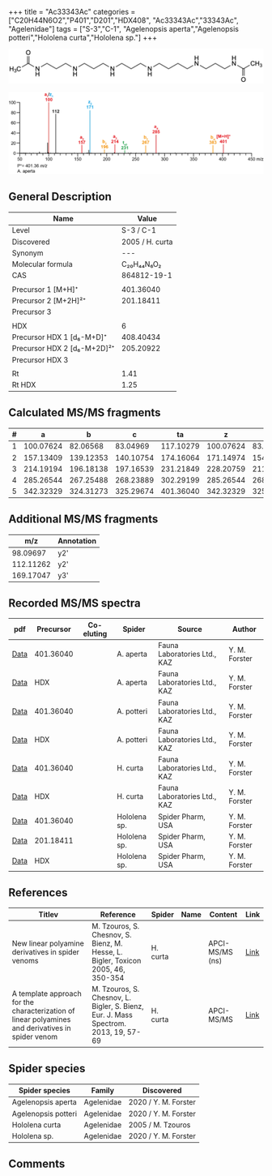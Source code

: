 +++
title = "Ac33343Ac"
categories = ["C20H44N6O2","P401","D201","HDX408",
"Ac33343Ac","33343Ac",
"Agelenidae"]
tags = ["S-3","C-1",
"Agelenopsis aperta","Agelenopsis potteri","Hololena curta","Hololena sp."]
+++

![](/img/Ac33343Ac.png)

![](/img_MSMS/401_Ac33343Ac_Aa.png?classes=border)

## General Description

| Name                        | Value           |
|-----------------------------|-----------------|
| Level                       | S-3 / C-1              |
| Discovered                  | 2005 / H. curta |
| Synonym                     | ---             |
| Molecular formula           | C₂₀H₄₄N₆O₂      |
| CAS                         | 864812-19-1     |
|                             |                 |
| Precursor 1 [M+H]⁺          | 401.36040       |
| Precursor 2 [M+2H]²⁺        | 201.18411       |
| Precursor 3                 |                 |
|                             |                 |
| HDX                         | 6               |
| Precursor HDX 1 [d₆-M+D]⁺   | 408.40434       |
| Precursor HDX 2 [d₆-M+2D]²⁺ | 205.20922       |
| Precursor HDX 3             |                 |
|                             |                 |
| Rt                          | 1.41            |
| Rt HDX                      | 1.25            |

## Calculated MS/MS fragments

| # | a         | b         | c         | ta        | z         | y         | tz        |
|---|-----------|-----------|-----------|-----------|-----------|-----------|-----------|
| 1 | 100.07624 | 82.06568  | 83.04969  | 117.10279 | 100.07624 | 83.04969  | 117.10279 |
| 2 | 157.13409 | 139.12353 | 140.10754 | 174.16064 | 171.14974 | 154.12319 | 188.17629 |
| 3 | 214.19194 | 196.18138 | 197.16539 | 231.21849 | 228.20759 | 211.18104 | 245.23414 |
| 4 | 285.26544 | 267.25488 | 268.23889 | 302.29199 | 285.26544 | 268.23889 | 302.29199 |
| 5 | 342.32329 | 324.31273 | 325.29674 | 401.36040 | 342.32329 | 325.29674 | 359.34984 |

## Additional MS/MS fragments

| m/z       | Annotation |
|-----------|------------|
| 98.09697  | y2'        |
| 112.11262 | y2'        |
| 169.17047 | y3'        |

## Recorded MS/MS spectra

| pdf                                            | Precursor | Co-eluting | Spider    | Source                       | Author        |
|------------------------------------------------|-----------|------------|-----------|------------------------------|---------------|
| [Data](/pdf/A-aperta/401_Ac33343Ac_Aa.pdf)     | 401.36040 |            | A. aperta | Fauna Laboratories Ltd., KAZ | Y. M. Forster |
| [Data](/pdf/A-aperta/401_Ac33343Ac_Aa_HDX.pdf) | HDX       |            | A. aperta | Fauna Laboratories Ltd., KAZ | Y. M. Forster |
| [Data](/pdf/A-potteri/401_Ac33343Ac_Ap.pdf) | 401.36040 |           | A. potteri | Fauna Laboratories Ltd., KAZ | Y. M. Forster |
| [Data](/pdf/A-potteri/401_Ac33343Ac_Ap.pdf) | HDX |           | A. potteri | Fauna Laboratories Ltd., KAZ | Y. M. Forster |
| [Data](/pdf/H-curta/401_Ac33343Ac_Hc.pdf) | 401.36040 |           | H. curta | Fauna Laboratories Ltd., KAZ | Y. M. Forster |
| [Data](/pdf/H-curta/401_Ac33343Ac_Hc_HDX.pdf) | HDX |           | H. curta | Fauna Laboratories Ltd., KAZ | Y. M. Forster |
| [Data](/pdf/Hololena-sp/401_Ac33343Ac_Ho-sp.pdf) | 401.36040 |           | Hololena sp. | Spider Pharm, USA | Y. M. Forster |
| [Data](/pdf/Hololena-sp/401_Ac33343Ac_Ho-sp_2.pdf) | 201.18411 |           | Hololena sp. | Spider Pharm, USA | Y. M. Forster |
| [Data](/pdf/Hololena-sp/401_Ac33343Ac_Ho-sp_HDX.pdf) | HDX |           | Hololena sp. | Spider Pharm, USA | Y. M. Forster |


## References

| Titlev| Reference | Spider   | Name | Content | Link                             |
|-------|-----------|----------|------|---------|----------------------------------|
| New linear polyamine derivatives in spider venoms                                                 | M. Tzouros, S. Chesnov, S. Bienz, M. Hesse, L. Bigler, Toxicon 2005, 46, 350-354    | H. curta |      | APCI-MS/MS (ns) | [Link](https://www.sciencedirect.com/science/article/pii/S0041010105001613?via%3Dihub) |  |
| A template approach for the characterization of linear polyamines and derivatives in spider venom | M. Tzouros, S. Chesnov, L. Bigler, S. Bienz, Eur. J. Mass Spectrom. 2013, 19, 57-69 | H. curta |      | APCI-MS/MS      | [Link](https://journals.sagepub.com/doi/10.1255/ejms.1213)                             |  

## Spider species

| Spider species     | Family     | Discovered           |
|--------------------|------------|----------------------|
| Agelenopsis aperta | Agelenidae | 2020 / Y. M. Forster |
| Agelenopsis potteri | Agelenidae | 2020 / Y. M. Forster |
| Hololena curta     | Agelenidae | 2005 / M. Tzouros    |
| Hololena sp. | Agelenidae | 2020 / Y. M. Forster |

## Comments